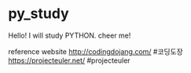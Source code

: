 # py_study

Hello! I will study PYTHON.
cheer me!

reference website
http://codingdojang.com/	#코딩도장
https://projecteuler.net/	#projecteuler

